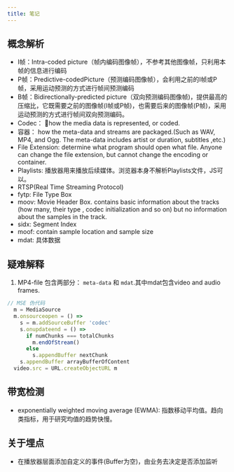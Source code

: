 ```yaml
---
title: 笔记
---
```


## 概念解析

- I帧：Intra-coded picture（帧内编码图像帧），不参考其他图像帧，只利用本帧的信息进行编码
- P帧：Predictive-codedPicture（预测编码图像帧），会利用之前的I帧或P帧，采用运动预测的方式进行帧间预测编码
- B帧：Bidirectionally-predicted picture（双向预测编码图像帧)，提供最高的压缩比，它既需要之前的图像帧(I帧或P帧)，也需要后来的图像帧(P帧)，采用运动预测的方式进行帧间双向预测编码。
- Codec： how the media data is represented, or coded.
- 容器： how the meta-data and streams are packaged.(Such as WAV, MP4, and Ogg. The meta-data includes artist or duration, subtitles ,etc.)
- File Extension: determine what program should open what file. Anyone can change the file extension, but cannot change the encoding or container.
- Playlists: 播放器用来播放后续媒体。浏览器本身不解析Playlists文件，JS可以。
- RTSP(Real Time Streaming Protocol)
- fytp: File Type Box
- moov: Movie Header Box. contains basic information about the tracks (how many, their type , codec initialization and so on) but no information about the samples in the track.
- sidx: Segment Index
- moof: contain sample location and sample size
- mdat: 具体数据

## 疑难解释

1. MP4-file 包含两部分： `meta-data` 和 `mdat`.其中mdat包含video and audio frames.

```javascript
// MSE 伪代码
  m = MediaSource
  m.onsourceopen = () =>
    s = m.addSourceBuffer 'codec'
    s.onupdateend = () =>
      if numChunks === totalChunks
        m.endOfStream()
      else
        s.appendBuffer nextChunk
    s.appendBuffer arrayBufferOfContent
  video.src = URL.createObjectURL m
```

## 带宽检测

- exponentially weighted moving average (EWMA): 指数移动平均值。趋向类指标，用于研究均值的趋势快慢。

## 关于埋点

- 在播放器层面添加自定义的事件(Buffer为空)，由业务去决定是否添加监听
